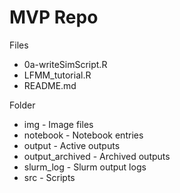 # MVP Repo

Files
* 0a-writeSimScript.R
* LFMM_tutorial.R
* README.md 

Folder
* img - Image files
* notebook - Notebook entries
* output - Active outputs
* output_archived - Archived outputs 
* slurm_log - Slurm output logs
* src - Scripts
